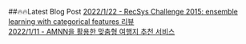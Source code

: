 ##🔥🔥Latest Blog Post
[2022/1/22 - RecSys Challenge 2015: ensemble learning with categorical features 리뷰](https://otch80.github.io/recommend%20system/Recsys-challenge-2015/) <br>
[2022/1/11 - AMNN을 활용한 맞춤형 여행지 추천 서비스](https://otch80.github.io/recommend%20system/%EC%97%AC%ED%96%89%EC%A7%80%EC%B6%94%EC%B2%9C/) <br>
